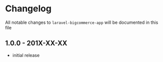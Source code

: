 # Changelog

All notable changes to `laravel-bigcommerce-app` will be documented in this file

## 1.0.0 - 201X-XX-XX

- initial release
